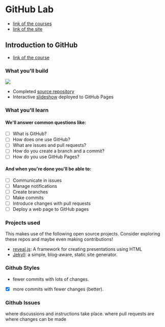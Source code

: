 # GitHub Lab

- [link of the courses](https://lab.github.com/githubtraining/)
- [link of the site](https://lab.github.com)

## Introduction to GitHub

- [link of the course](https://lab.github.com/githubtraining/introduction-to-github)

### What you'll build

![](https://user-images.githubusercontent.com/821071/120042632-79aaa600-bfd8-11eb-81c0-3c0b31776e9a.gif)

- Completed [source repository](https://github.com/githubtraining/github-slideshow-demo/)
- Interactive [slideshow](https://githubtraining.github.io/github-slideshow-demo/) deployed to GitHub Pages

### What you'll learn

#### We'll answer common questions like:

- [ ] What is GitHub?
- [ ] How does one use GitHub?
- [ ] What are issues and pull requests?
- [ ] How do you create a branch and a commit?
- [ ] How do you use GitHub Pages?

#### And when you're done you'll be able to:

- [ ] Communicate in issues
- [ ] Manage notifications
- [ ] Create branches
- [ ] Make commits
- [ ] Introduce changes with pull requests
- [ ] Deploy a web page to GitHub pages

### Projects used

This makes use of the following open source projects. Consider exploring these repos and maybe even making contributions!

- [reveal.js](https://github.com/hakimel/reveal.js): A framework for creating presentations using HTML
- [Jekyll](https://github.com/jekyll/jekyll): a simple, blog-aware, static site generator.

### Github Styles

- fewer commits with lots of changes.
- [x] more commits with fewer changes (better).

### Github Issues

where discussions and instructions take place. where pull requests are where changes can be made